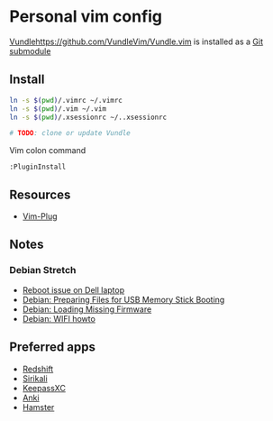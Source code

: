 # Personal vim config

[Vundle]()https://github.com/VundleVim/Vundle.vim is installed as a [Git submodule](https://git-scm.com/book/en/v2/Git-Tools-Submodules)

## Install

```bash
ln -s $(pwd)/.vimrc ~/.vimrc
ln -s $(pwd)/.vim ~/.vim
ln -s $(pwd)/.xsessionrc ~/..xsessionrc
```

```sh
# TODO: clone or update Vundle
```

Vim colon command
```vim
:PluginInstall
```

## Resources
* [Vim-Plug](https://github.com/junegunn/vim-plug)

## Notes

### Debian Stretch

* [Reboot issue on Dell laptop](https://wiki.debian.org/InstallingDebianOn/Dell/LatitudeE6420/squeeze#Reboot_issue)
* [Debian: Preparing Files for USB Memory Stick Booting](https://www.debian.org/releases/jessie/amd64/ch04s03.html.en)
* [Debian: Loading Missing Firmware](https://www.debian.org/releases/stable/i386/ch06s04.html.en)
* [Debian: WIFI howto](https://wiki.debian.org/WiFi/HowToUse#Command_Line)


## Preferred apps

- [Redshift]()
- [Sirikali]()
- [KeepassXC]()
- [Anki]()
- [Hamster]()



